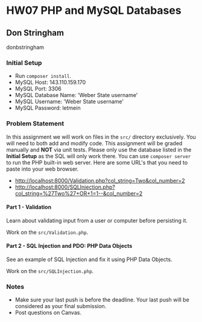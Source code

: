 # HW07 PHP and MySQL Databases

## Don Stringham

donbstringham

### Initial Setup

* Run `composer install`.
* MySQL Host: 143.110.159.170
* MySQL Port: 3306
* MySQL Database Name: 'Weber State username'
* MySQL Username: 'Weber State username'
* MySQL Password: letmein

### Problem Statement

In this assignment we will work on files in the `src/` directory exclusively.  You will need to both
add and modify code.  This assignment will be graded manually and **NOT** via unit tests.  Please only use the database listed in
the **Initial Setup** as the SQL will only work there.  You can use `composer server` to run the PHP
built-in web server.  Here are some URL's that you need to paste into your web browser.  

* [http://localhost:8000/Validation.php?col_string=Two&col_number=2](http://localhost:8000/SQLInjection.php?col_string=%27Two%27+OR+1=1--&col_number=2)
* [http://localhost:8000/SQLInjection.php?col_string=%27Two%27+OR+1=1--&col_number=2](http://localhost:8000/SQLInjection.php?col_string=%27Two%27+OR+1=1--&col_number=2)

#### Part 1 - Validation

Learn about validating input from a user or computer before persisting it.

Work on the `src/Validation.php`.

#### Part 2 - SQL Injection and PDO: PHP Data Objects

See an example of SQL Injection and fix it using PHP Data Objects.

Work on the `src/SQLInjection.php`.

### Notes

* Make sure your last push is before the deadline. Your last push will be considered as your final submission.
* Post questions on Canvas.
